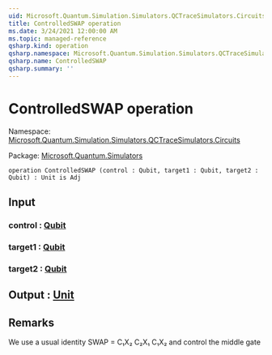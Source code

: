 ```yaml
---
uid: Microsoft.Quantum.Simulation.Simulators.QCTraceSimulators.Circuits.ControlledSWAP
title: ControlledSWAP operation
ms.date: 3/24/2021 12:00:00 AM
ms.topic: managed-reference
qsharp.kind: operation
qsharp.namespace: Microsoft.Quantum.Simulation.Simulators.QCTraceSimulators.Circuits
qsharp.name: ControlledSWAP
qsharp.summary: ''
---
```


# ControlledSWAP operation

Namespace: [Microsoft.Quantum.Simulation.Simulators.QCTraceSimulators.Circuits](xref:Microsoft.Quantum.Simulation.Simulators.QCTraceSimulators.Circuits)

Package: [Microsoft.Quantum.Simulators](https://nuget.org/packages/Microsoft.Quantum.Simulators)




```qsharp
operation ControlledSWAP (control : Qubit, target1 : Qubit, target2 : Qubit) : Unit is Adj
```


## Input

### control : [Qubit](xref:microsoft.quantum.lang-ref.qubit)




### target1 : [Qubit](xref:microsoft.quantum.lang-ref.qubit)




### target2 : [Qubit](xref:microsoft.quantum.lang-ref.qubit)





## Output : [Unit](xref:microsoft.quantum.lang-ref.unit)



## Remarks

We use a usual identity SWAP = C₁X₂ C₂X₁ C₁X₂ and control the middle gate